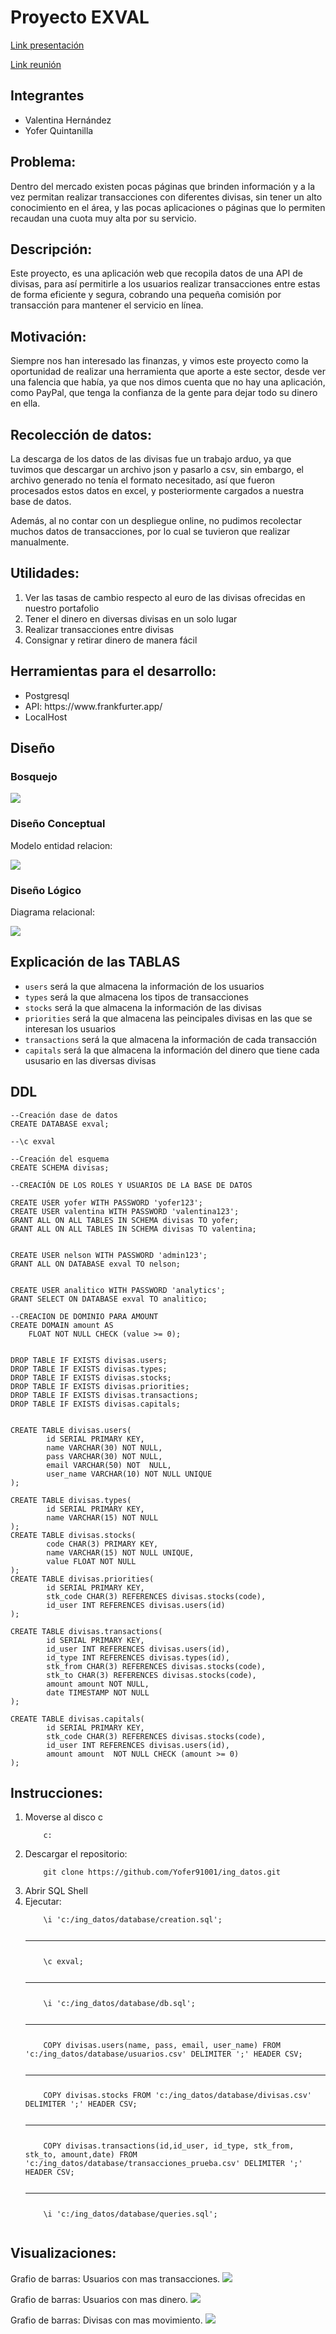 # Proyecto EXVAL

<a href = "https://www.canva.com/design/DAFByxukDKc/nWrsEP6rUt4qtdJE1Op6IA/edit?utm_content=DAFByxukDKc&utm_campaign=designshare&utm_medium=link2&utm_source=sharebutton" >Link presentación</a>

<a href = "https://meet.google.com/itk-rnvi-bzi" >Link reunión</a>


## Integrantes
<ul>
<li>Valentina Hernández </li>
<li>Yofer Quintanilla </li>
</ul>

## Problema:

Dentro del mercado existen pocas páginas que brinden información y a la vez permitan realizar transacciones con diferentes divisas, sin tener un alto conocimiento en el área, y las pocas aplicaciones o páginas que lo permiten recaudan una cuota muy alta por su servicio.

## Descripción:

Este proyecto, es una aplicación web que recopila datos de una API de divisas, para así permitirle a los usuarios realizar transacciones entre estas de forma eficiente y segura, cobrando una pequeña comisión por transacción para mantener el servicio en línea.

## Motivación:

Siempre nos han interesado las finanzas, y vimos este proyecto como la oportunidad de realizar una herramienta que aporte a este sector, desde ver una falencia que había, ya que nos dimos cuenta que no hay una aplicación, como PayPal, que tenga la confianza de la gente para dejar todo su dinero en ella.

## Recolección de datos:

La descarga de los datos de las divisas fue un trabajo arduo, ya que tuvimos que descargar un archivo json y pasarlo a csv, sin embargo, el archivo generado no tenía el formato necesitado, así que fueron procesados estos datos en excel, y posteriormente cargados a nuestra base de datos.

Además, al no contar con un despliegue online, no pudimos recolectar muchos datos de transacciones, por lo cual se tuvieron que realizar manualmente.


## Utilidades:
 <ol>
	<li>Ver las tasas de cambio respecto al euro de las divisas ofrecidas en nuestro portafolio</li>
	<li>Tener el dinero en diversas divisas en un solo lugar</li>
	<li>Realizar transacciones entre divisas</li>
	<li>Consignar y retirar dinero de manera fácil</li> 
</ol>

## Herramientas para el desarrollo:

<ul>
	<li>Postgresql</li>
	<li>API: https://www.frankfurter.app/</li>
	<li>LocalHost</li>
</ul>


## Diseño

### Bosquejo

<img src = "./bosquejo_diseño.PNG">

### Diseño Conceptual

Modelo entidad relacion:

<img src = "./diseño_conceptual.png">

### Diseño Lógico

Diagrama relacional:

<img src = "./diseño_logico.png">

## Explicación de las TABLAS
<ul>
	<li> <code>users</code> será la que almacena la información de los usuarios</li>
	<li> <code>types</code> será la que almacena los tipos de transacciones</li>
	<li> <code>stocks</code> será la que almacena la información de las divisas</li>
	<li> <code>priorities</code> será la que almacena las peincipales divisas en las que se interesan los usuarios</li>
	<li> <code>transactions</code> será la que almacena la información de cada transacción</li>
	<li> <code>capitals</code> será la que almacena la información del dinero que tiene cada ususario en las diversas divisas</li>
	
</ul>

## DDL
~~~
--Creación dase de datos
CREATE DATABASE exval;

--\c exval

--Creación del esquema
CREATE SCHEMA divisas;

--CREACIÓN DE LOS ROLES Y USUARIOS DE LA BASE DE DATOS

CREATE USER yofer WITH PASSWORD 'yofer123';
CREATE USER valentina WITH PASSWORD 'valentina123';
GRANT ALL ON ALL TABLES IN SCHEMA divisas TO yofer;
GRANT ALL ON ALL TABLES IN SCHEMA divisas TO valentina;


CREATE USER nelson WITH PASSWORD 'admin123';
GRANT ALL ON DATABASE exval TO nelson;


CREATE USER analitico WITH PASSWORD 'analytics';
GRANT SELECT ON DATABASE exval TO analitico;

--CREACION DE DOMINIO PARA AMOUNT
CREATE DOMAIN amount AS
	FLOAT NOT NULL CHECK (value >= 0);

 
DROP TABLE IF EXISTS divisas.users;
DROP TABLE IF EXISTS divisas.types;
DROP TABLE IF EXISTS divisas.stocks;
DROP TABLE IF EXISTS divisas.priorities;
DROP TABLE IF EXISTS divisas.transactions;
DROP TABLE IF EXISTS divisas.capitals;


CREATE TABLE divisas.users(
        id SERIAL PRIMARY KEY,
        name VARCHAR(30) NOT NULL,
        pass VARCHAR(30) NOT NULL,
        email VARCHAR(50) NOT  NULL,
        user_name VARCHAR(10) NOT NULL UNIQUE
);

CREATE TABLE divisas.types(
        id SERIAL PRIMARY KEY,
        name VARCHAR(15) NOT NULL
);
CREATE TABLE divisas.stocks(
        code CHAR(3) PRIMARY KEY,
        name VARCHAR(15) NOT NULL UNIQUE,
        value FLOAT NOT NULL
);
CREATE TABLE divisas.priorities(
        id SERIAL PRIMARY KEY,
        stk_code CHAR(3) REFERENCES divisas.stocks(code),
        id_user INT REFERENCES divisas.users(id)
);

CREATE TABLE divisas.transactions(
        id SERIAL PRIMARY KEY,
        id_user INT REFERENCES divisas.users(id),
        id_type INT REFERENCES divisas.types(id),
        stk_from CHAR(3) REFERENCES divisas.stocks(code),
        stk_to CHAR(3) REFERENCES divisas.stocks(code),
        amount amount NOT NULL,
        date TIMESTAMP NOT NULL
);

CREATE TABLE divisas.capitals(
        id SERIAL PRIMARY KEY,
        stk_code CHAR(3) REFERENCES divisas.stocks(code),
        id_user INT REFERENCES divisas.users(id),
        amount amount  NOT NULL CHECK (amount >= 0)
);

~~~


## Instrucciones:
<ol>
	<li> Moverse al disco c </li>
	<code>
	c:
	</code>
	<li> Descargar el repositorio: </li>
	<code>
	git clone https://github.com/Yofer91001/ing_datos.git
	</code>
	<li> Abrir SQL Shell </li>
	<li> Ejecutar: </li>
	<code>
	\i 'c:/ing_datos/database/creation.sql';
	<hr>
	\c exval;
	<hr>
	\i 'c:/ing_datos/database/db.sql';
	<hr>
	COPY divisas.users(name, pass, email, user_name) FROM 'c:/ing_datos/database/usuarios.csv' DELIMITER ';' HEADER CSV;
	<hr>
	COPY divisas.stocks FROM 'c:/ing_datos/database/divisas.csv' DELIMITER ';' HEADER CSV;
	<hr>
	COPY divisas.transactions(id,id_user, id_type, stk_from, stk_to, amount,date) FROM 'c:/ing_datos/database/transacciones_prueba.csv' DELIMITER ';' HEADER CSV;
	<hr>
	\i 'c:/ing_datos/database/queries.sql';
	</code>
</ol>

## Visualizaciones:

Grafio de barras: Usuarios con mas transacciones.
<img src = "./bosquejo_diseño.PNG">

Grafio de barras: Usuarios con mas dinero.
<img src = "./bosquejo_diseño.PNG">

Grafio de barras: Divisas con mas movimiento.
<img src = "./bosquejo_diseño.PNG">

